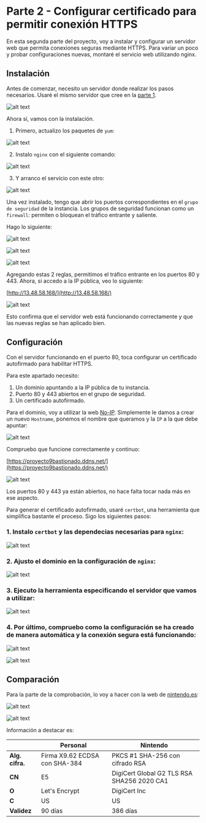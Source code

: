 # Parte 2 - Configurar certificado para permitir conexión HTTPS

En esta segunda parte del proyecto, voy a instalar y configurar un servidor web que permita conexiones seguras mediante HTTPS.
Para variar un poco y probar configuraciones nuevas, montaré el servicio web utilizando nginx.

## Instalación

Antes de comenzar, necesito un servidor donde realizar los pasos necesarios. Usaré el mismo servidor que cree en la [parte 1](./Parte1.md).

![alt text](img/image.png)

Ahora sí, vamos con la instalación.

1. Primero, actualizo los paquetes de ``yum``:

![alt text](img/image-1.png)

2. Instalo ``nginx`` con el siguiente comando:

![alt text](img/image-2.png)

3. Y arranco el servicio con este otro:

![alt text](img/image-3.png)

Una vez instalado, tengo que abrir los puertos correspondientes en el ``grupo de seguridad`` de la instancia. Los grupos de seguridad funcionan como un ``firewall``: permiten o bloquean el tráfico entrante y saliente.

Hago lo siguiente:

![alt text](img/image-4.png)

![alt text](img/image-5.png)

![alt text](img/image-6.png)

Agregando estas 2 reglas, permitimos el tráfico entrante en los puertos 80 y 443.  Ahora, si accedo a la IP pública, veo lo siguiente:

[http://13.48.58.168/](http://13.48.58.168/)

![alt text](img/image-7.png)

Esto confirma que el servidor web está funcionando correctamente y que las nuevas reglas se han aplicado bien.

## Configuración

Con el servidor funcionando en el puerto 80, toca configurar un certificado autofirmado para habilitar HTTPS.

Para este apartado necesito:

1. Un dominio apuntando a la IP pública de tu instancia.
2. Puerto 80 y 443 abiertos en el grupo de seguridad.
3. Un certificado autofirmado.

Para el dominio, voy a utilizar la web [No-IP](https://my.noip.com/). Simplemente le damos a crear un nuevo `Hostname`, ponemos el nombre que queramos y la `IP` a la que debe apuntar:

![alt text](img/image-8.png)

Compruebo que funcione correctamente y continuo:

[https://proyecto9bastionado.ddns.net/](https://proyecto9bastionado.ddns.net/)

![alt text](img/igual.gif)

Los puertos 80 y 443 ya están abiertos, no hace falta tocar nada más en ese aspecto.

Para generar el certificado autofirmado, usaré ``certbot``, una herramienta que simplifica bastante el proceso. Sigo los siguientes pasos:

### 1. Instalo `certbot` y las dependecias necesarias para `nginx`:

![alt text](img/image-9.png)

### 2. Ajusto el dominio en la configuración de `nginx`:

![alt text](img/image-11.png)

### 3. Ejecuto la herramienta especificando el servidor que vamos a utilizar:

![alt text](img/image-10.png)

### 4. Por último, compruebo como la configuración se ha creado de manera automática y la conexión segura está funcionando:

![alt text](img/image-12.png)

![alt text](img/image-13.png)

## Comparación

Para la parte de la comprobación, lo voy a hacer con la web de [nintendo.es](https://www.nintendo.com/es-es/):

![alt text](img/image-14.png)

![alt text](img/image-15.png)

Información a destacar es:

|                 | Personal                      | Nintendo                                   |
| --------------- | ----------------------------- | ------------------------------------------ |
| **Alg. cifra.** | Firma X9.62 ECDSA con SHA-384 | PKCS #1 SHA-256 con cifrado RSA            |
| **CN**          | E5                            | DigiCert Global G2 TLS RSA SHA256 2020 CA1 |
| **O**           | Let's Encrypt                 | DigiCert Inc                               |
| **C**           | US                            | US                                         |
| **Validez**     | 90 días                       | 386 días                                   |